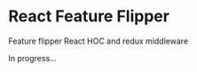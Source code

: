 React Feature Flipper
=====================

Feature flipper React HOC and redux middleware

In progress...
 

